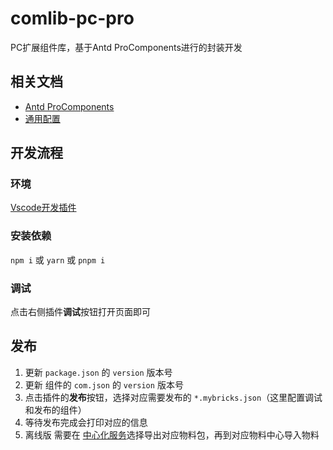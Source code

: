 # comlib-pc-pro
PC扩展组件库，基于Antd ProComponents进行的封装开发

## 相关文档

- [Antd ProComponents](https://pro-components.antdigital.dev)
- [通用配置](https://pro-components.antdigital.dev/components/schema)

## 开发流程

### 环境

[Vscode开发插件](https://marketplace.visualstudio.com/items?itemName=Mybricks.Mybricks)

### 安装依赖 

`npm i` 或
`yarn` 或
`pnpm i`

### 调试

点击右侧插件**调试**按钮打开页面即可

## 发布

1. 更新 `package.json` 的 `version` 版本号
2. 更新 组件的 `com.json` 的 `version` 版本号
3. 点击插件的**发布**按钮，选择对应需要发布的 `*.mybricks.json`（这里配置调试和发布的组件）
4. 等待发布完成会打印对应的信息
5. 离线版 需要在 [中心化服务](https://my.mybricks.world/central/materials)选择导出对应物料包，再到对应物料中心导入物料